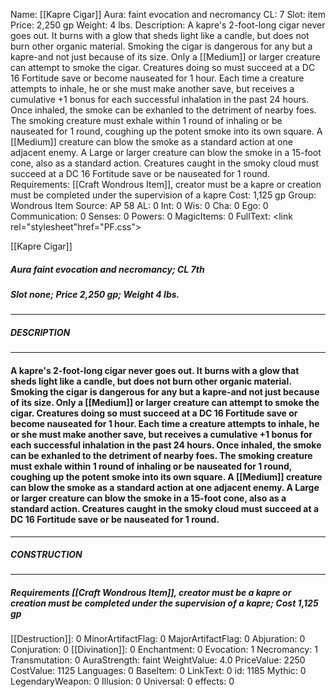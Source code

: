 Name: [[Kapre Cigar]]
Aura: faint evocation and necromancy
CL: 7
Slot: item
Price: 2,250 gp
Weight: 4 lbs.
Description: A kapre's 2-foot-long cigar never goes out. It burns with a glow that sheds light like a candle, but does not burn other organic material. Smoking the cigar is dangerous for any but a kapre-and not just because of its size. Only a [[Medium]] or larger creature can attempt to smoke the cigar. Creatures doing so must succeed at a DC 16 Fortitude save or become nauseated for 1 hour. Each time a creature attempts to inhale, he or she must make another save, but receives a cumulative +1 bonus for each successful inhalation in the past 24 hours. Once inhaled, the smoke can be exhanled to the detriment of nearby foes. The smoking creature must exhale within 1 round of inhaling or be nauseated for 1 round, coughing up the potent smoke into its own square. A [[Medium]] creature can blow the smoke as a standard action at one adjacent enemy. A Large or larger creature can blow the smoke in a 15-foot cone, also as a standard action. Creatures caught in the smoky cloud must succeed at a DC 16 Fortitude save or be nauseated for 1 round.
Requirements: [[Craft Wondrous Item]], creator must be a kapre or creation must be completed under the supervision of a kapre
Cost: 1,125 gp
Group: Wondrous Item
Source: AP 58
AL: 0
Int: 0
Wis: 0
Cha: 0
Ego: 0
Communication: 0
Senses: 0
Powers: 0
MagicItems: 0
FullText: <link rel="stylesheet"href="PF.css"><div class="heading"><p class="alignleft">[[Kapre Cigar]]</p><div style="clear: both;"></div></div><div><h5><b>Aura </b>faint evocation and necromancy; <b>CL </b>7th</h5><h5><b>Slot </b>none; <b>Price </b>2,250 gp; <b>Weight </b>4 lbs.</h5></div><hr/><div><h5><b>DESCRIPTION</b></h5></div><hr/><div><h4><p>A kapre's 2-foot-long cigar never goes out. It burns with a glow that sheds light like a candle, but does not burn other organic material. Smoking the cigar is dangerous for any but a kapre-and not just because of its size. Only a [[Medium]] or larger creature can attempt to smoke the cigar. Creatures doing so must succeed at a DC 16 Fortitude save or become nauseated for 1 hour. Each time a creature attempts to inhale, he or she must make another save, but receives a cumulative +1 bonus for each successful inhalation in the past 24 hours. Once inhaled, the smoke can be exhanled to the detriment of nearby foes. The smoking creature must exhale within 1 round of inhaling or be nauseated for 1 round, coughing up the potent smoke into its own square. A [[Medium]] creature can blow the smoke as a standard action at one adjacent enemy. A Large or larger creature can blow the smoke in a 15-foot cone, also as a standard action. Creatures caught in the smoky cloud must succeed at a DC 16 Fortitude save or be nauseated for 1 round.</p></h4></div><hr/><div><h5><b>CONSTRUCTION</b></h5></div><hr/><div><h5><b>Requirements </b>[[Craft Wondrous Item]], creator must be a kapre or creation must be completed under the supervision of a kapre; <b>Cost </b>1,125 gp</h5></div>
[[Destruction]]: 0
MinorArtifactFlag: 0
MajorArtifactFlag: 0
Abjuration: 0
Conjuration: 0
[[Divination]]: 0
Enchantment: 0
Evocation: 1
Necromancy: 1
Transmutation: 0
AuraStrength: faint
WeightValue: 4.0
PriceValue: 2250
CostValue: 1125
Languages: 0
BaseItem: 0
LinkText: 0
id: 1185
Mythic: 0
LegendaryWeapon: 0
Illusion: 0
Universal: 0
effects: 0
